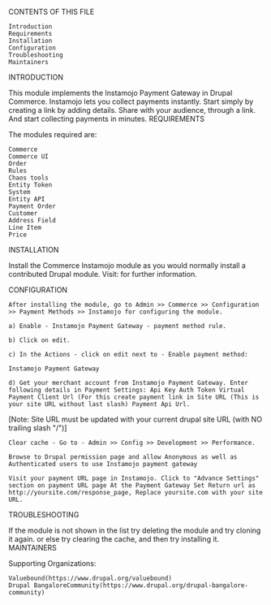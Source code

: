 CONTENTS OF THIS FILE

    Introduction
    Requirements
    Installation
    Configuration
    Troubleshooting
    Maintainers

INTRODUCTION

This module implements the Instamojo Payment Gateway in Drupal Commerce. Instamojo lets you collect payments instantly. Start simply by creating a link by adding details. Share with your audience, through a link. And start collecting payments in minutes.
REQUIREMENTS

The modules required are:

    Commerce
    Commerce UI
    Order
    Rules
    Chaos tools
    Entity Token
    System
    Entity API
    Payment Order
    Customer
    Address Field
    Line Item
    Price

INSTALLATION

Install the Commerce Instamojo module as you would normally install a contributed Drupal module. Visit: for further information.


CONFIGURATION

    After installing the module, go to Admin >> Commerce >> Configuration >> Payment Methods >> Instamojo for configuring the module.

    a) Enable - Instamojo Payment Gateway - payment method rule.

    b) Click on edit.

    c) In the Actions - click on edit next to - Enable payment method:

    Instamojo Payment Gateway

    d) Get your merchant account from Instamojo Payment Gateway. Enter following details in Payment Settings: Api Key Auth Token Virtual Payment Client Url (For this create payment link in Site URL (This is your site URL without last slash) Payment Api Url.

[Note: Site URL must be updated with your current drupal site URL (with NO trailing slash "/")]

    Clear cache - Go to - Admin >> Config >> Development >> Performance.

    Browse to Drupal permission page and allow Anonymous as well as Authenticated users to use Instamojo payment gateway

    Visit your payment URL page in Instamojo. Click to "Advance Settings" section on payment URL page At the Payment Gateway Set Return url as http://yoursite.com/response_page, Replace yoursite.com with your site URL.

TROUBLESHOOTING

If the module is not shown in the list try deleting the module and try cloning it again. or else try clearing the cache, and then try installing it.
MAINTAINERS

Supporting Organizations:

    Valuebound(https://www.drupal.org/valuebound)
    Drupal BangaloreCommunity(https://www.drupal.org/drupal-bangalore-community)
